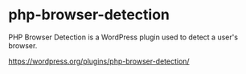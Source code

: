 php-browser-detection
=====================

PHP Browser Detection is a WordPress plugin used to detect a user's browser.

https://wordpress.org/plugins/php-browser-detection/

